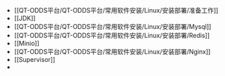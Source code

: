 - [[QT-ODDS平台/QT-ODDS平台/常用软件安装/Linux/安装部署/准备工作]]
- [[JDK]]
- [[QT-ODDS平台/QT-ODDS平台/常用软件安装/Linux/安装部署/Mysql]]
- [[QT-ODDS平台/QT-ODDS平台/常用软件安装/Linux/安装部署/Redis]]
- [[Minio]]
- [[QT-ODDS平台/QT-ODDS平台/常用软件安装/Linux/安装部署/Nginx]]
- [[Supervisor]]
- 